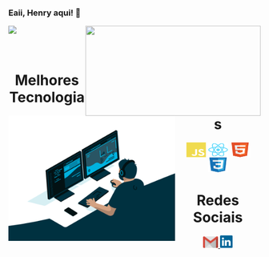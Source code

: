 ### Eaii, Henry aqui! 👋
<div>
  
  <img height="180em" src="https://github-readme-stats.vercel.app/api/top-langs/?username=henrylomeu&layout=compact&langs_count=16&theme=great-gatsby"/>
  <img   align="right" height="180em" width="350" src="https://github-readme-stats.vercel.app/api?username=henrylomeu&show_icons=true&theme=great-gatsby&include_all_commits=true&count_private=true"/>
  
</div>
<br>

<div  align="center"> 
  <div style="display: inline_block"><br>
    <img align="left" height="250" alt="coding-time" src="code.gif">
    <h1 align="center">Melhores Tecnologias</h1>
    <img align="center" height="30" width="40" alt="js-icon"  src="https://raw.githubusercontent.com/devicons/devicon/master/icons/javascript/javascript-plain.svg">
    <img align="center" height="30" width="40" alt="react-icon" src="https://raw.githubusercontent.com/devicons/devicon/master/icons/react/react-original.svg">
    <img align="center" height="30" width="40" alt="html-icon" src="https://raw.githubusercontent.com/devicons/devicon/master/icons/html5/html5-original.svg">
    <img align="center" height="30" width="40" alt="css-icon" src="https://raw.githubusercontent.com/devicons/devicon/master/icons/css3/css3-original.svg">
   </div>
    
  
  <h1 align="center">Redes Sociais</h1>
      <a href = "mailto:hercuss.lomeu@gmail.com?subject="link HTML">
        <img width="30" src="gmail.svg">
      </a>
      <a href = "https://www.linkedin.com/in/henry-lomeu-souza-1923a3209/"> 
        <img width="25" src="linkedin.svg">
      </a>   
</div>
  
<!--![Snake animation](https://github.com/henrylomeu/henrylomeu/blob/output/github-contribution-grid-snake.svg)-->

